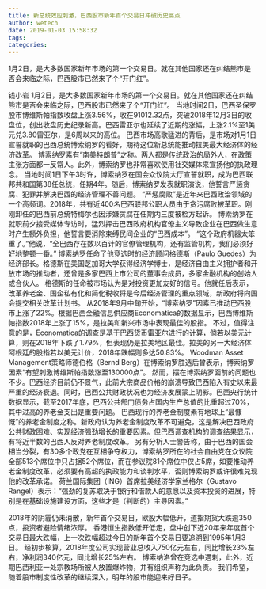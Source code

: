 ```yaml
---
title: 新总统效应刺激，巴西股市新年首个交易日冲破历史高点
author: wetech
date: 2019-01-03 15:58:32
tags: 
categories: 
---
```

1月2日，是大多数国家新年市场的第一个交易日。就在其他国家还在纠结熊市是否会来临之际，巴西股市已然来了个“开门红”。
<!-- more -->
钱小岩
1月2日，是大多数国家新年市场的第一个交易日。就在其他国家还在纠结熊市是否会来临之际，巴西股市已然来了个“开门红”。
当地时间2日，巴西圣保罗股市博维斯帕指数收盘上涨3.56%，收在91012.32点，突破2018年12月3日的收盘位，创出收盘历史纪录新高。巴西雷亚尔也延续了近期的涨幅，上涨2.1%至1美元兑3.80雷亚尔，是6周以来的高位。
巴西市场高歌猛进的背后，是市场对1月1日宣誓就职的巴西总统博索纳罗的看好，期待这位新总统能推动拉美最大经济体的经济改革。
博索纳罗素有“南美特朗普”之称。两人都是传统政治的局外人，在政策主张方面都一反常人。此外，博索纳罗也非常喜欢使用社交媒体来宣扬他的执政理念。
当地时间1日下午3时许，博索纳罗在国会众议院大厅宣誓就职，成为巴西联邦共和国第38任总统，任期4年。随后，博索纳罗发表就职演说，他誓言严惩贪腐、犯罪并解决巴西的经济管理不善问题。
“严惩腐败”是近年来巴西政治领域的一个高频词。2018年，共有近400名巴西联邦公职人员由于贪污腐败被革职。刚刚卸任的巴西前总统特梅尔也因涉嫌贪腐在任期内三度被检方起诉。
博索纳罗在就职前夕接受媒体专访时，猛烈抨击巴西政府机构官僚主义导致企业在巴西做生意时产生额外负担，他誓言要消除束缚民间企业的“巴西成本”。
“这个政府机器太笨重了。”他说，“全巴西存在数以百计的官僚管理机构，还有监管机构，我们必须好好地整顿一番。”
博索纳罗任命了他竞选时的经济顾问格德斯（Paulo Guedes）为经济部长。格德斯在美国芝加哥大学获得经济学博士，是经济自由主义拥护者和开放市场的推动者，还曾是多家巴西上市公司的董事会成员，多家金融机构的创始人或合伙人。
格德斯的任命被市场认为是对投资更加友好的信号。他就任后表示，改革养老金、国企私有化和简化税收将是今后经济管理的重点领域，新政府将向国会提交相关改革计划书。
从2018年9月中旬开始，“博索纳罗”因素已推动巴西股市上涨了22%。根据巴西金融信息供应商Economatica的数据显示，巴西博维斯帕指数2018年上涨了15%，是拉美和新兴市场中表现最佳的股指。
不过，值得注意的是，Economatica的调查是基于巴西货币雷亚尔进行的计算，倘若以美元计算，则在2018年下跌了1.79%，但表现仍是拉美地区最佳。拉美的另一大经济体阿根廷的股指若以美元计价，2018年跌幅则多达50.83%。
Woodman Asset Management策略师德伯格（Bernd Berg）在博索纳罗胜选后曾表示，博索纳罗因素“有望刺激博维斯帕指数涨至130000点”。
然而，摆在博索纳罗面前的问题也不少。巴西经济目前仍不景气，此前大宗商品价格的崩溃导致巴西陷入有史以来最严重的经济衰退。同时，巴西公共财政状况也为经济发展蒙上阴影。巴西央行统计数据显示，截至2017年底，巴西公共部门债务占国内生产总值的比重超过70%，其中过高的养老金支出是重要问题。
巴西现行的养老金制度素有地球上“最慷慨”的养老金制度之称。新政府认为养老金制度改革不可避免，这是解决巴西政府公共财政困难、实现经济强劲增长的重要因素。但巴西调查机构的调查结果显示，有将近半数的巴西人反对养老制度改革。
另有分析人士警告称，由于巴西的国会相当分裂，有30多个政党在互相争夺权力，博索纳罗所在的社会自由党在众议院全部513个席位中只占据52个席位，而在参议院81个席位中仅占5席，如要推动养老金制度改革，必须要有高超的执政能力和谈判水平，否则博索纳罗或许很难兑现他的改革承诺。
荷兰国际集团（ING）首席拉美经济学家兰格尔（Gustavo Rangel）表示：“强劲的复苏取决于银行和借款人的意愿以及资本投资的进展，特别是在基础设施建设方面，这些才是（判断的）主导因素。”
 
 
2018年的阴霾仍未消散，新年首个交易日，欧股大幅低开，道指期货大跌逾350点，投资者避险情绪浓厚。
香港恒生指数低开低走，盘中创下近20年来年度首个交易日最大跌幅，上一次跌幅超过今日的新年首个交易日要追溯到1995年1月3日。
经初步核算，2018年度公司实现营业总收入750亿元左右，同比增长23%左右，净利润340亿元，同比增长25%左右。
博索纳洛曾在竞选中遇刺，此外，近期巴西利亚一处宗教场所被人放置爆炸物，并有组织声称为此负责。
我们希望，随着股市制度性改革的继续深入，明年的股市能迎来好日子。
